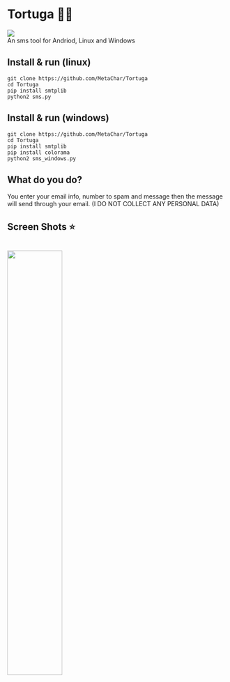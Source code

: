 # Tortuga 🐢🐢
<img src=https://img.shields.io/badge/Tested-Android%2C%20Linux%20%26%20Windows-green.svg></img><br>
An sms tool for Andriod, Linux and Windows

## Install & run (linux)
```
git clone https://github.com/MetaChar/Tortuga
cd Tortuga
pip install smtplib
python2 sms.py
```

## Install & run (windows)
```
git clone https://github.com/MetaChar/Tortuga
cd Tortuga
pip install smtplib
pip install colorama
python2 sms_windows.py
```


## What do you do?
You enter your email info, number to spam and message then the message will send through your email. 
(I DO NOT COLLECT ANY PERSONAL DATA)

## Screen Shots ⭐
<br><img src="https://i.imgur.com/Ocj7HN3.png" width="50%"></img>
